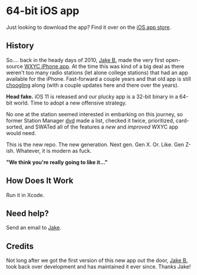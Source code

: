 # 64-bit iOS app

Just looking to download the app? Find it over on the [iOS app store](https://apps.apple.com/us/app/wxyc-radio/id353182815).

## History

So.... back in the heady days of 2010, [Jake B.](https://github.com/jakebromberg) made the very first open-source [WXYC iPhone app](https://github.com/jakebromberg/wxyc-iphone-app). At the time this was kind of a big deal as there weren't too many radio stations (let alone college stations) that had an app available for the iPhone. Fast-forward a couple years and that old app is still [choogling](https://www.youtube.com/watch?v=mUzl7_OpVLA) along (with a couple updates here and there over the years). 

**Head fake.**
iOS 11 is released and our plucky app is a 32-bit binary in a 64-bit world. Time to adopt a new offensive strategy.

No one at the station seemed interested in embarking on this journey, so former Station Manager [dvd](https://github.com/dvdokkum) made a list, checked it twice, prioritized, card-sorted, and SWATed all of the features a *new* and *improved* WXYC app would need.

This is the new repo. The new generation. Next gen. Gen X. Or. Like. Gen Z-ish. Whatever, it is modern as fuck. 

**"We think you're really going to like it..."**

## How Does It Work

Run it in Xcode.

## Need help?

Send an email to [Jake](mailto:jake@wxyc.org).

## Credits

Not long after we got the first version of this new app out the door, [Jake B.](https://github.com/jakebromberg) took back over development and has maintained it ever since. Thanks Jake!
